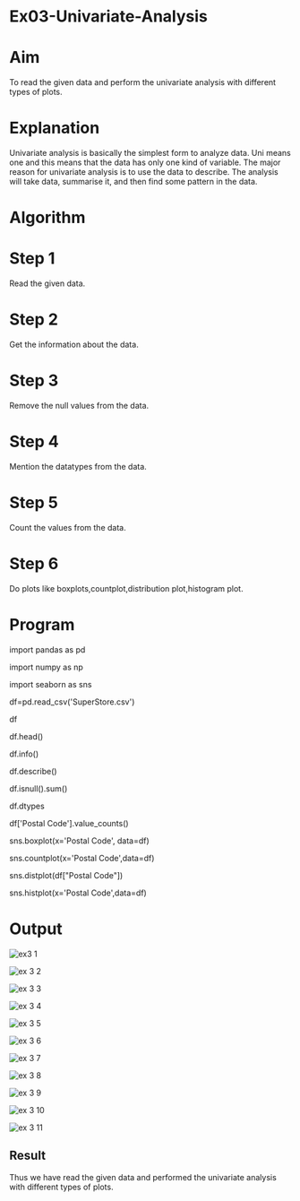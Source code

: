 # Ex03-Univariate-Analysis

# Aim  

To read the given data and perform the univariate analysis with different types of plots.  

# Explanation  

Univariate analysis is basically the simplest form to analyze data. Uni means one and this means that the data has only one kind of variable. The major reason for univariate analysis is to use the data to describe. The analysis will take data, summarise it, and then find some pattern in the data.  

# Algorithm  

# Step 1  

Read the given data.  

# Step 2  

Get the information about the data.  

# Step 3  

Remove the null values from the data.  

# Step 4  

Mention the datatypes from the data.  

# Step 5  

Count the values from the data.  

# Step 6  

Do plots like boxplots,countplot,distribution plot,histogram plot.  

# Program

import pandas as pd  

import numpy as np  

import seaborn as sns  

df=pd.read_csv('SuperStore.csv')  

df  

df.head()  

df.info()  

df.describe()  

df.isnull().sum()  

df.dtypes  

df['Postal Code'].value_counts()  

sns.boxplot(x='Postal Code', data=df)  

sns.countplot(x='Postal Code',data=df)  

sns.distplot(df["Postal Code"])  

sns.histplot(x='Postal Code',data=df)  

# Output

![ex3 1](https://user-images.githubusercontent.com/128135244/229033359-82f4338c-95bf-4297-8e90-8c1923574b5a.png)



![ex 3 2](https://user-images.githubusercontent.com/128135244/229033387-bad77022-6d10-4662-b65b-28d4c0071abb.png)



![ex 3 3](https://user-images.githubusercontent.com/128135244/229033496-f3de587e-f04e-427b-abac-7f1048290dcb.png)



![ex 3 4](https://user-images.githubusercontent.com/128135244/229033524-9df83381-b0e3-403b-b7e7-16a9667b0880.png)



![ex 3 5](https://user-images.githubusercontent.com/128135244/229033582-b8deae65-90a1-4d74-960c-41c46a93b578.png)



![ex 3 6](https://user-images.githubusercontent.com/128135244/229033614-14c8fad8-fbb6-489d-97b4-8f1e04948103.png)



![ex 3 7](https://user-images.githubusercontent.com/128135244/229033636-d6835df8-0401-4932-8020-30a1b1c9322e.png)



![ex 3 8](https://user-images.githubusercontent.com/128135244/229033734-47fa6739-d99e-4a57-a5ec-451e9eb3a22e.png)



![ex 3 9](https://user-images.githubusercontent.com/128135244/229033762-ed81d563-d2d7-47d9-b499-0fc6e964c5dd.png)



![ex 3 10](https://user-images.githubusercontent.com/128135244/229033780-b4e773b9-e2b6-40c9-8c21-d22682d0833c.png)



![ex 3 11](https://user-images.githubusercontent.com/128135244/229033805-84f76e64-120f-4009-9946-3a3b36a45ff2.png)


## Result

Thus we have read the given data and performed the univariate analysis with different types of plots.
